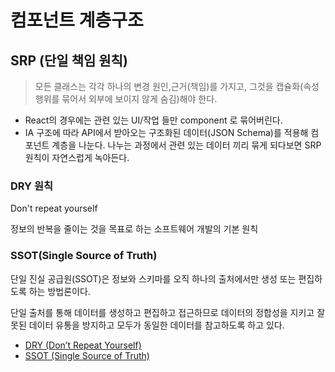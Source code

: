 # 컴포넌트 계층구조

<!-- ## 선언형 프로그래밍

## 명령형 프로그래밍 -->

## SRP (단일 책임 원칙)

> 모든 클래스는 각각 하나의 변경 원인,근거(책임)를 가지고, 그것을 캡슐화(속성 행위를 묶어서 외부에 보이지 않게 숨김)해야 한다.

- React의 경우에는 관련 있는 UI/작업 들만 component 로 묶어버린다.
- IA 구조에 따라 API에서 받아오는 구조화된 데이터(JSON Schema)를 적용해 컴포넌트 계층을 나눈다. 나누는 과정에서 관련 있는 데이터 끼리 묶게 되다보면 SRP 원칙이 자연스럽게 녹아든다.

### DRY 원칙

Don't repeat yourself

정보의 반복을 줄이는 것을 목표로 하는 소프트웨어 개발의 기본 원칙

### SSOT(Single Source of Truth)

단일 진실 공급원(SSOT)은 정보와 스키마를 오직 하나의 출처에서만 생성 또는 편집하도록 하는 방법론이다.

단일 출처를 통해 데이터를 생성하고 편집하고 접근하므로 데이터의 정합성을 지키고 잘못된 데이터 유통을 방지하고 모두가 동일한 데이터를 참고하도록 하고 있다.

- [DRY (Don’t Repeat Yourself)](https://ko.wikipedia.org/wiki/중복배제)
- [SSOT (Single Source of Truth)](https://ko.wikipedia.org/wiki/단일_진실_공급원)
